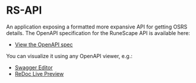 # RS-API

An application exposing a formatted more expansive API for getting OSRS details.
The OpenAPI specification for the RuneScape API is available here:

- [View the OpenAPI spec](./docs/openapi.yaml)

You can visualize it using any OpenAPI viewer, e.g.:
- [Swagger Editor](https://editor.swagger.io/)
- [ReDoc Live Preview](https://redocly.github.io/redoc/?url=https://raw.githubusercontent.com/LucvanDeenen/rs-api/main/docs/openapi.yaml)